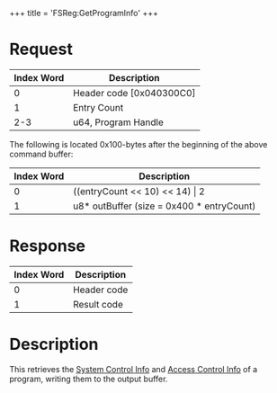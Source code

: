 +++
title = 'FSReg:GetProgramInfo'
+++

# Request

| Index Word | Description                |
|------------|----------------------------|
| 0          | Header code \[0x040300C0\] |
| 1          | Entry Count                |
| 2-3        | u64, Program Handle        |

The following is located 0x100-bytes after the beginning of the above
command buffer:

| Index Word | Description                                 |
|------------|---------------------------------------------|
| 0          | ((entryCount \<\< 10) \<\< 14) \| 2         |
| 1          | u8\* outBuffer (size = 0x400 \* entryCount) |

# Response

| Index Word | Description |
|------------|-------------|
| 0          | Header code |
| 1          | Result code |

# Description

This retrieves the [System Control
Info](Exheader#System_Control_Info "wikilink") and [Access Control
Info](Exheader#Access_Control_Info "wikilink") of a program, writing
them to the output buffer.
